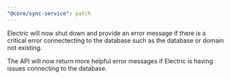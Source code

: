 ```yaml
---
"@core/sync-service": patch
---
```


Electric will now shut down and provide an error message if there is a critical error connectecting to the database
such as the database or domain not existing.

The API will now return more helpful error messages if Electric is having issues connecting to the database.
